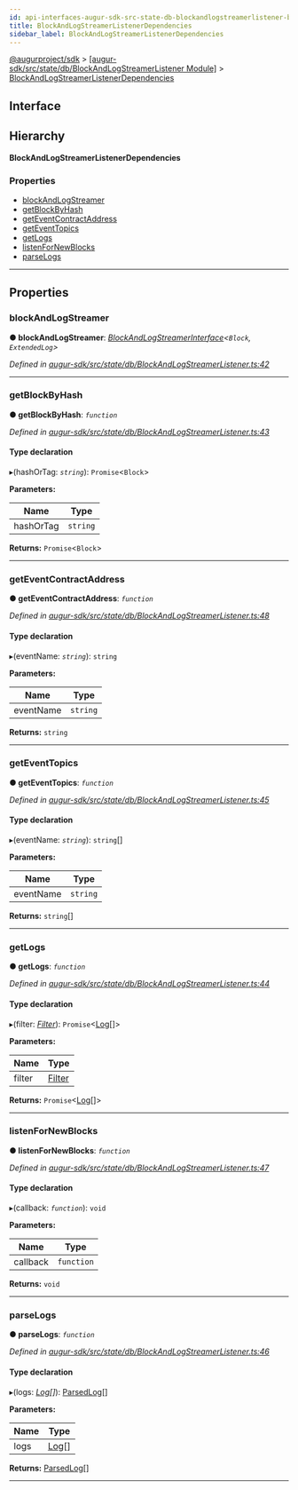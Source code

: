 ```yaml
---
id: api-interfaces-augur-sdk-src-state-db-blockandlogstreamerlistener-blockandlogstreamerlistenerdependencies
title: BlockAndLogStreamerListenerDependencies
sidebar_label: BlockAndLogStreamerListenerDependencies
---
```


[@augurproject/sdk](api-readme.md) > [[augur-sdk/src/state/db/BlockAndLogStreamerListener Module]](api-modules-augur-sdk-src-state-db-blockandlogstreamerlistener-module.md) > [BlockAndLogStreamerListenerDependencies](api-interfaces-augur-sdk-src-state-db-blockandlogstreamerlistener-blockandlogstreamerlistenerdependencies.md)

## Interface

## Hierarchy

**BlockAndLogStreamerListenerDependencies**

### Properties

* [blockAndLogStreamer](api-interfaces-augur-sdk-src-state-db-blockandlogstreamerlistener-blockandlogstreamerlistenerdependencies.md#blockandlogstreamer)
* [getBlockByHash](api-interfaces-augur-sdk-src-state-db-blockandlogstreamerlistener-blockandlogstreamerlistenerdependencies.md#getblockbyhash)
* [getEventContractAddress](api-interfaces-augur-sdk-src-state-db-blockandlogstreamerlistener-blockandlogstreamerlistenerdependencies.md#geteventcontractaddress)
* [getEventTopics](api-interfaces-augur-sdk-src-state-db-blockandlogstreamerlistener-blockandlogstreamerlistenerdependencies.md#geteventtopics)
* [getLogs](api-interfaces-augur-sdk-src-state-db-blockandlogstreamerlistener-blockandlogstreamerlistenerdependencies.md#getlogs)
* [listenForNewBlocks](api-interfaces-augur-sdk-src-state-db-blockandlogstreamerlistener-blockandlogstreamerlistenerdependencies.md#listenfornewblocks)
* [parseLogs](api-interfaces-augur-sdk-src-state-db-blockandlogstreamerlistener-blockandlogstreamerlistenerdependencies.md#parselogs)

---

## Properties

<a id="blockandlogstreamer"></a>

###  blockAndLogStreamer

**● blockAndLogStreamer**: *[BlockAndLogStreamerInterface](api-interfaces-augur-sdk-src-state-db-blockandlogstreamerlistener-blockandlogstreamerinterface.md)<`Block`, `ExtendedLog`>*

*Defined in [augur-sdk/src/state/db/BlockAndLogStreamerListener.ts:42](https://github.com/AugurProject/augur/blob/3727cd4ec9/packages/augur-sdk/src/state/db/BlockAndLogStreamerListener.ts#L42)*

___
<a id="getblockbyhash"></a>

###  getBlockByHash

**● getBlockByHash**: *`function`*

*Defined in [augur-sdk/src/state/db/BlockAndLogStreamerListener.ts:43](https://github.com/AugurProject/augur/blob/3727cd4ec9/packages/augur-sdk/src/state/db/BlockAndLogStreamerListener.ts#L43)*

#### Type declaration
▸(hashOrTag: *`string`*): `Promise`<`Block`>

**Parameters:**

| Name | Type |
| ------ | ------ |
| hashOrTag | `string` |

**Returns:** `Promise`<`Block`>

___
<a id="geteventcontractaddress"></a>

###  getEventContractAddress

**● getEventContractAddress**: *`function`*

*Defined in [augur-sdk/src/state/db/BlockAndLogStreamerListener.ts:48](https://github.com/AugurProject/augur/blob/3727cd4ec9/packages/augur-sdk/src/state/db/BlockAndLogStreamerListener.ts#L48)*

#### Type declaration
▸(eventName: *`string`*): `string`

**Parameters:**

| Name | Type |
| ------ | ------ |
| eventName | `string` |

**Returns:** `string`

___
<a id="geteventtopics"></a>

###  getEventTopics

**● getEventTopics**: *`function`*

*Defined in [augur-sdk/src/state/db/BlockAndLogStreamerListener.ts:45](https://github.com/AugurProject/augur/blob/3727cd4ec9/packages/augur-sdk/src/state/db/BlockAndLogStreamerListener.ts#L45)*

#### Type declaration
▸(eventName: *`string`*): `string`[]

**Parameters:**

| Name | Type |
| ------ | ------ |
| eventName | `string` |

**Returns:** `string`[]

___
<a id="getlogs"></a>

###  getLogs

**● getLogs**: *`function`*

*Defined in [augur-sdk/src/state/db/BlockAndLogStreamerListener.ts:44](https://github.com/AugurProject/augur/blob/3727cd4ec9/packages/augur-sdk/src/state/db/BlockAndLogStreamerListener.ts#L44)*

#### Type declaration
▸(filter: *[Filter](api-interfaces-augur-types-types-logs-filter.md)*): `Promise`<[Log](api-interfaces-augur-types-types-logs-log.md)[]>

**Parameters:**

| Name | Type |
| ------ | ------ |
| filter | [Filter](api-interfaces-augur-types-types-logs-filter.md) |

**Returns:** `Promise`<[Log](api-interfaces-augur-types-types-logs-log.md)[]>

___
<a id="listenfornewblocks"></a>

###  listenForNewBlocks

**● listenForNewBlocks**: *`function`*

*Defined in [augur-sdk/src/state/db/BlockAndLogStreamerListener.ts:47](https://github.com/AugurProject/augur/blob/3727cd4ec9/packages/augur-sdk/src/state/db/BlockAndLogStreamerListener.ts#L47)*

#### Type declaration
▸(callback: *`function`*): `void`

**Parameters:**

| Name | Type |
| ------ | ------ |
| callback | `function` |

**Returns:** `void`

___
<a id="parselogs"></a>

###  parseLogs

**● parseLogs**: *`function`*

*Defined in [augur-sdk/src/state/db/BlockAndLogStreamerListener.ts:46](https://github.com/AugurProject/augur/blob/3727cd4ec9/packages/augur-sdk/src/state/db/BlockAndLogStreamerListener.ts#L46)*

#### Type declaration
▸(logs: *[Log](api-interfaces-augur-types-types-logs-log.md)[]*): [ParsedLog](api-interfaces-augur-types-types-logs-parsedlog.md)[]

**Parameters:**

| Name | Type |
| ------ | ------ |
| logs | [Log](api-interfaces-augur-types-types-logs-log.md)[] |

**Returns:** [ParsedLog](api-interfaces-augur-types-types-logs-parsedlog.md)[]

___

